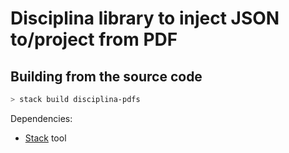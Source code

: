 # Disciplina library to inject JSON to/project from PDF

## Building from the source code

```bash
> stack build disciplina-pdfs
```

Dependencies:

* [Stack](https://docs.haskellstack.org/en/stable/README/) tool
